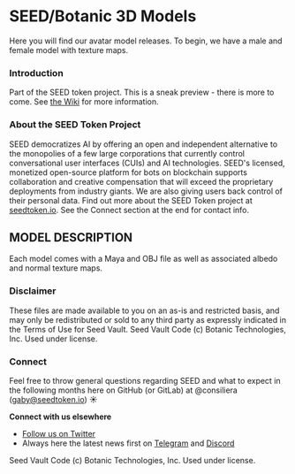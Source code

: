 # SEED/Botanic 3D Models
Here you will find our avatar model releases. To begin, we have a male and female model with texture maps. 

### Introduction
Part of the SEED token project. This is a sneak preview - there is more to come.
See [the Wiki](https://github.com/SeedVault/SEEDtoken-IP/wiki) for more information.

### About the SEED Token Project
SEED democratizes AI by offering an open and independent alternative to the monopolies of a few large corporations that currently control conversational user interfaces (CUIs) and AI technologies. SEED's licensed, monetized open-source platform for bots on blockchain supports collaboration and creative compensation that will exceed the proprietary deployments from industry giants. We are also giving users back control of their personal data. Find out more about the SEED Token project at [seedtoken.io](https://seedtoken.io). See the Connect section at the end for contact info.

## MODEL DESCRIPTION

Each model comes with a Maya and OBJ file as well as associated albedo and normal texture maps. 

### Disclaimer
These files are made available to you on an as-is and restricted basis, and may only be redistributed or sold to any third party as expressly indicated in the Terms of Use for Seed Vault. Seed Vault Code (c) Botanic Technologies, Inc. Used under license.

### Connect
Feel free to throw general questions regarding SEED and what to expect in the following months here on GitHub (or GitLab) at  @consiliera (gaby@seedtoken.io) :sunny: 

**Connect with us elsewhere** 
- [Follow us on Twitter](https://twitter.com/SEED_token)
- Always here the latest news first on [Telegram](https://t.me/seedtoken) and [Discord](https://discord.gg/Suv5bFT)

Seed Vault Code (c) Botanic Technologies, Inc. Used under license.

